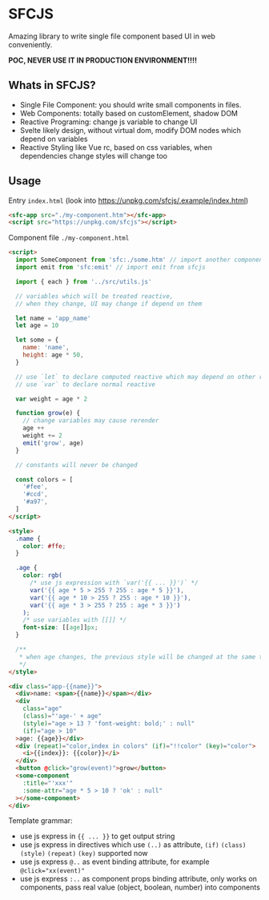 # SFCJS

Amazing library to write single file component based UI in web conveniently.

**POC, NEVER USE IT IN PRODUCTION ENVIRONMENT!!!!**

## Whats in SFCJS?

- Single File Component: you should write small components in files.
- Web Components: totally based on customElement, shadow DOM
- Reactive Programing: change js variable to change UI
- Svelte likely design, without virtual dom, modify DOM nodes which depend on variables
- Reactive Styling like Vue rc, based on css variables, when dependencies change styles will change too

## Usage

Entry `index.html` (look into https://unpkg.com/sfcjs/.example/index.html)

```html
<sfc-app src="./my-component.htm"></sfc-app>
<script src="https://unpkg.com/sfcjs"></script>
```

Component file `./my-component.html`

```html
<script>
  import SomeComponent from 'sfc:./some.htm' // import another component
  import emit from 'sfc:emit' // import emit from sfcjs

  import { each } from '../src/utils.js'

  // variables which will be treated reactive,
  // when they change, UI may change if depend on them

  let name = 'app_name'
  let age = 10

  let some = {
    name: 'name',
    height: age * 50,
  }

  // use `let` to declare computed reactive which may depend on other reactive variables
  // use `var` to declare normal reactive

  var weight = age * 2

  function grow(e) {
    // change variables may cause rerender
    age ++
    weight += 2
    emit('grow', age)
  }

  // constants will never be changed

  const colors = [
    '#fee',
    '#ccd',
    '#a97',
  ]
</script>

<style>
  .name {
    color: #ffe;
  }

  .age {
    color: rgb(
      /* use js expression with `var('{{ ... }}')` */
      var('{{ age * 5 > 255 ? 255 : age * 5 }}'),
      var('{{ age * 10 > 255 ? 255 : age * 10 }}'),
      var('{{ age * 3 > 255 ? 255 : age * 3 }}')
    );
    /* use variables with [[]] */
    font-size: [[age]]px;
  }

  /**
   * when age changes, the previous style will be changed at the same time
   */
</style>

<div class="app-{{name}}">
  <div>name: <span>{{name}}</span></div>
  <div
    class="age"
    (class)="'age-' + age"
    (style)="age > 13 ? 'font-weight: bold;' : null"
    (if)="age > 10"
  >age: {{age}}</div>
  <div (repeat)="color,index in colors" (if)="!!color" (key)="color">
    <i>{{index}}: {{color}}</i>
  </div>
  <button @click="grow(event)">grow</button>
  <some-component
    :title="'xxx'"
    :some-attr="age * 5 > 10 ? 'ok' : null"
  ></some-component>
</div>
```

Template grammar:

- use js express in `{{ ... }}` to get output string
- use js express in directives which use `(..)` as attribute, `(if)` `(class)` `(style)` `(repeat)` `(key)` supported now
- use js express `@..` as event binding attribute, for example `@click="xx(event)"`
- use js express `:..` as component props binding attribute, only works on components, pass real value (object, boolean, number) into components
